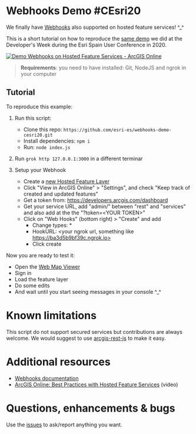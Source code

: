 # Webhooks Demo #CEsri20

We finally have [Webhooks](https://developers.arcgis.com/rest/services-reference/web-hooks-create-feature-service-.htm) also supported on hosted feature services! ^_^

This is a short tutorial on how to reproduce the [same demo](https://studio.youtube.com/channel/UCtOKtU_kXqz5ZlJ_-OJc_dw/videos/upload?d=ud&filter=%5B%5D&sort=%7B%22columnType%22%3A%22date%22%2C%22sortOrder%22%3A%22DESCENDING%22%7D) we did at the Developer's Week during the Esri Spain User Conference in 2020.

[![Demo Webhooks on Hosted Feature Services - ArcGIS Online](https://user-images.githubusercontent.com/826965/95022980-b35e2380-067a-11eb-9999-c69a3d13bc7c.gif)
](https://youtu.be/P83UPqVIOAw)

> **Requirements**:  you need to have installed: Git, NodeJS and ngrok in your computer

##  Tutorial

To reproduce this example:

1. Run this script:
	* Clone this repo: `https://github.com/esri-es/webhooks-demo-cesri20.git`
	* Install dependencies: `npm i`
	* Run: `node index.js`

2. Run `grok http 127.0.0.1:3000` in a different terminar

3. Setup your Webhook
	* Create a [new Hosted Feature Layer](https://developers.arcgis.com/layers/new)
	* Click "View in ArcGIS Online" > "Settings", and check "Keep track of created and updated features"
	* Get a token from: https://developers.arcgis.com/dashboard
	* Get your service URL, add "admin/" between "rest" and "services" and also add at the the "?token=\<YOUR TOKEN\>"
	* Click on "Web Hooks" (bottom right) > "Create" and add
		* Change types: *
		* HookURL: <your ngrok url, something like https://ba3d5b9bf39c.ngrok.io>
		* Click create

Now you are ready to test it:

* Open the [Web Map Viewer](http://www.arcgis.com/apps/mapviewer/index.html)
* Sign in
* Load the feature layer
* Do some edits
* And wait until you start seeing messages in your console ^_^

# Known limitations

This script do not support secured services but contributions are always welcome. We would suggest to use [arcgis-rest-js](https://github.com/Esri/arcgis-rest-js) to make it easy.

# Additional resources

* [Webhooks documentation](https://developers.arcgis.com/rest/services-reference/web-hooks-create-feature-service-.htm)
* [ArcGIS Online: Best Practices with Hosted Feature Services](https://www.youtube.com/watch?v=pp5GP2_xFeo&feature=youtu.be&t=4923) (video)

# Questions, enhancements & bugs

Use the [issues](https://github.com/esri-es/webhooks-demo-cesri20/issues) to ask/report anything you want.
